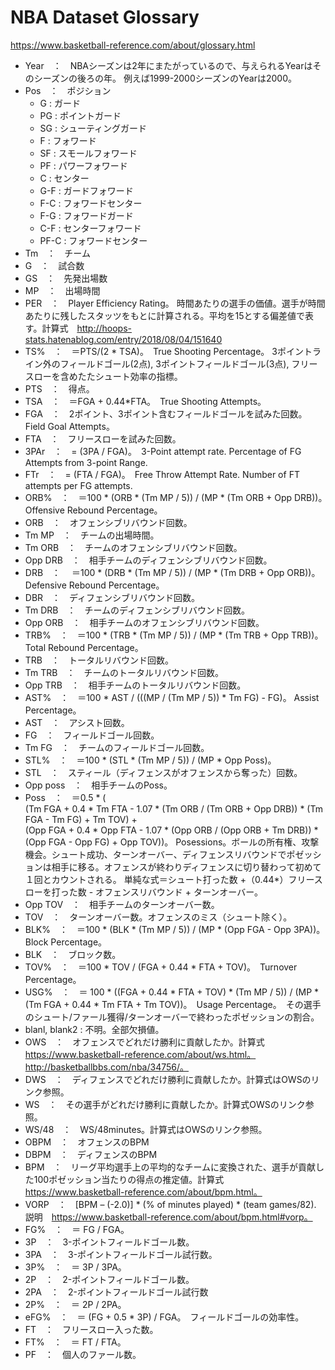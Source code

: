 # NBA Dataset Glossary
https://www.basketball-reference.com/about/glossary.html
+ Year　：　NBAシーズンは2年にまたがっているので、与えられるYearはそのシーズンの後ろの年。 例えば1999-2000シーズンのYearは2000。
+ Pos　：　ポジション
    - G : ガード
    - PG : ポイントガード
    - SG : シューティングガード
    - F : フォワード    
    - SF : スモールフォワード
    - PF : パワーフォワード
    - C : センター
    - G-F : ガードフォワード
    - F-C : フォワードセンター
    - F-G : フォワードガード
    - C-F : センターフォワード
    - PF-C : フォワードセンター
+ Tm　：　チーム
+ G　：　試合数
+ GS　：　先発出場数
+ MP　：　出場時間
+ PER　：　Player Efficiency Rating。 時間あたりの選手の価値。選手が時間あたりに残したスタッツをもとに計算される。平均を15とする偏差値で表す。計算式　http://hoops-stats.hatenablog.com/entry/2018/08/04/151640
+ TS%　：　＝PTS/(2 * TSA)。　True Shooting Percentage。 3ポイントライン外のフィールドゴール(2点), 3ポイントフィールドゴール(3点), フリースローを含めたたシュート効率の指標。
+ PTS　：　得点。
+ TSA　：　＝FGA + 0.44*FTA。　True Shooting Attempts。　
+ FGA　：　2ポイント、3ポイント含むフィールドゴールを試みた回数。Field Goal Attempts。
+ FTA　：　フリースローを試みた回数。
+ 3PAr　：　= (3PA / FGA)。　3-Point attempt rate. Percentage of FG Attempts from 3-point Range.
+ FTr　：　= (FTA / FGA)。　Free Throw Attempt Rate. Number of FT attempts per FG attempts.
+ ORB%　：　＝100 * (ORB * (Tm MP / 5)) / (MP * (Tm ORB + Opp DRB))。　Offensive Rebound Percentage。
+ ORB　：　オフェンシブリバウンド回数。
+ Tm MP　：　チームの出場時間。
+ Tm ORB　：　チームのオフェンシブリバウンド回数。
+ Opp DRB　：　相手チームのディフェンシブリバウンド回数。
+ DRB　：　 ＝100 * (DRB * (Tm MP / 5)) / (MP * (Tm DRB + Opp ORB))。　Defensive Rebound Percentage。
+ DBR　：　ディフェンシブリバウンド回数。
+ Tm DRB　：　チームのディフェンシブリバウンド回数。
+ Opp ORB　：　相手チームのオフェンシブリバウンド回数。
+ TRB%　：　＝100 * (TRB * (Tm MP / 5)) / (MP * (Tm TRB + Opp TRB))。　Total Rebound Percentage。
+ TRB　：　トータルリバウンド回数。
+ Tm TRB　：　チームのトータルリバウンド回数。
+ Opp TRB　：　相手チームのトータルリバウンド回数。
+ AST%　：　＝100 * AST / (((MP / (Tm MP / 5)) * Tm FG) - FG)。 Assist Percentage。
+ AST　：　アシスト回数。
+ FG　：　フィールドゴール回数。
+ Tm FG　：　チームのフィールドゴール回数。
+ STL%　：　＝100 * (STL * (Tm MP / 5)) / (MP * Opp Poss)。
+ STL　：　スティール（ディフェンスがオフェンスから奪った）回数。
+ Opp poss　：　相手チームのPoss。
+ Poss　：　＝0.5 * (  
    (Tm FGA + 0.4 * Tm FTA - 1.07 * (Tm ORB / (Tm ORB + Opp DRB)) * (Tm FGA - Tm FG) + Tm TOV) +   
    (Opp FGA + 0.4 * Opp FTA - 1.07 * (Opp ORB / (Opp ORB + Tm DRB)) * (Opp FGA - Opp FG) + Opp TOV))。
    Posessions。ボールの所有権、攻撃機会。シュート成功、ターンオーバー、ディフェンスリバウンドでポゼッションは相手に移る。オフェンスが終わりディフェンスに切り替わって初めて１回とカウントされる。
    単純な式＝シュート打った数 +（0.44*）フリースローを打った数 - オフェンスリバウンド + ターンオーバー。
+ Opp TOV　：　相手チームのターンオーバー数。
+ TOV　：　ターンオーバー数。オフェンスのミス（シュート除く）。
+ BLK%　：　＝100 * (BLK * (Tm MP / 5)) / (MP * (Opp FGA - Opp 3PA))。 Block Percentage。
+ BLK　：　ブロック数。
+ TOV%　：　＝100 * TOV / (FGA + 0.44 * FTA + TOV)。　Turnover Percentage。
+ USG%　：　＝ 100 * ((FGA + 0.44 * FTA + TOV) * (Tm MP / 5)) / (MP * (Tm FGA + 0.44 * Tm FTA + Tm TOV))。　Usage Percentage。　その選手のシュート/ファール獲得/ターンオーバーで終わったポゼッションの割合。
+ blanl, blank2 : 不明。全部欠損値。
+ OWS　：　オフェンスでどれだけ勝利に貢献したか。計算式　https://www.basketball-reference.com/about/ws.html。http://basketballbbs.com/nba/34756/。
+ DWS　：　ディフェンスでどれだけ勝利に貢献したか。計算式はOWSのリンク参照。
+ WS　：　その選手がどれだけ勝利に貢献したか。計算式OWSのリンク参照。
+ WS/48　：　WS/48minutes。計算式はOWSのリンク参照。
+ OBPM　：　オフェンスのBPM　
+ DBPM　：　ディフェンスのBPM
+ BPM　：　リーグ平均選手上の平均的なチームに変換された、選手が貢献した100ポゼッション当たりの得点の推定値。計算式　https://www.basketball-reference.com/about/bpm.html。
+ VORP　：　[BPM – (-2.0)] * (% of minutes played) * (team games/82). 説明　https://www.basketball-reference.com/about/bpm.html#vorp。
+ FG%　：　＝ FG / FGA。
+ 3P　：　3-ポイントフィールドゴール数。
+ 3PA　：　3-ポイントフィールドゴール試行数。
+ 3P%　：　＝ 3P / 3PA。
+ 2P　：　2-ポイントフィールドゴール数。
+ 2PA　：　2-ポイントフィールドゴール試行数
+ 2P%　：　＝ 2P / 2PA。
+ eFG%　：　＝ (FG + 0.5 * 3P) / FGA。　フィールドゴールの効率性。
+ FT　：　フリースロー入った数。
+ FT%　：　＝ FT / FTA。
+ PF　：　個人のファール数。
